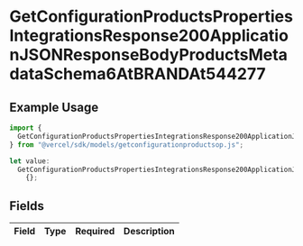 # GetConfigurationProductsPropertiesIntegrationsResponse200ApplicationJSONResponseBodyProductsMetadataSchema6AtBRANDAt544277

## Example Usage

```typescript
import {
  GetConfigurationProductsPropertiesIntegrationsResponse200ApplicationJSONResponseBodyProductsMetadataSchema6AtBRANDAt544277,
} from "@vercel/sdk/models/getconfigurationproductsop.js";

let value:
  GetConfigurationProductsPropertiesIntegrationsResponse200ApplicationJSONResponseBodyProductsMetadataSchema6AtBRANDAt544277 =
    {};
```

## Fields

| Field       | Type        | Required    | Description |
| ----------- | ----------- | ----------- | ----------- |